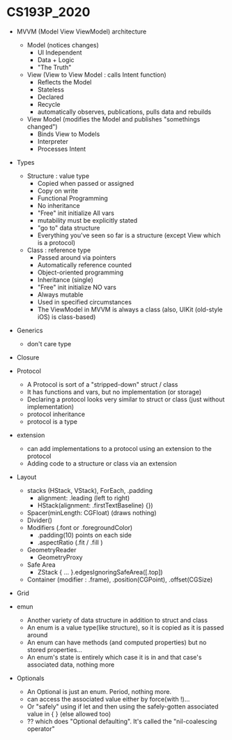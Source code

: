 # CS193P_2020
- MVVM (Model View ViewModel) architecture
    - Model (notices changes)
        - UI Independent
        - Data + Logic
        - "The Truth"
    - View (View to View Model : calls Intent function)
        - Reflects the Model
        - Stateless
        - Declared
        - Recycle
        - automatically observes, publications, pulls data and rebuilds
    - View Model (modifies the Model and publishes "somethings changed")
        - Binds View to Models
        - Interpreter
        - Processes Intent
- Types
    - Structure : value type
        - Copied when passed or assigned
        - Copy on write
        - Functional Programming
        - No inheritance
        - "Free" init initialize All vars
        - mutability must be explicitly stated
        - "go to" data structure
        - Everything you've seen so far is a structure (except View which is a protocol)
    - Class  : reference type
        - Passed around via pointers
        - Automatically reference counted
        - Object-oriented programming
        - Inheritance (single)
        - "Free" init initialize NO vars
        - Always mutable
        - Used in specified circumstances
        - The ViewModel in MVVM is always a class (also, UIKit (old-style iOS) is class-based)
- Generics
    - don't care type
- Closure

- Protocol
    - A Protocol is sort of a "stripped-down" struct /  class
    - It has functions and vars, but no implementation (or storage)
    - Declaring a protocol looks very similar to struct or class (just without implementation)
    - protocol inheritance
    - protocol is a type
- extension
    - can add implementations to a protocol using an extension to the protocol
    - Adding code to a structure or class via an extension
- Layout
    - stacks (HStack, VStack), ForEach, .padding
        - alignment: .leading (left to right)
        - HStack(alignment: .firstTextBaseline) {})
    - Spacer(minLength: CGFloat) (draws nothing)
    - Divider()
    - Modifiers (.font or .foregroundColor)
        - .padding(10) points on each side
        - .aspectRatio (.fit / .fill )
    - GeometryReader
        - GeometryProxy
    - Safe Area
        - ZStack { ... }.edgesIgnoringSafeArea([.top])
    - Container (modifier : .frame), .position(CGPoint), .offset(CGSize)
- Grid
- emun
    - Another variety of data structure in addition to struct and class
    - An enum is a value type(like structure), so it is copied as it is passed around
    - An enum can have methods (and computed properties) but no stored properties...
    - An enum's state is entirely which case it is in and that case's associated data, nothing more
- Optionals
    - An Optional is just an enum. Period, nothing more.
    - can access the associated value either by force(with !)...
    - Or "safely" using if let and then using the safely-gotten associated value in { } (else allowed too)
    - ?? which does "Optional defaulting". It's called the "nil-coalescing operator"
